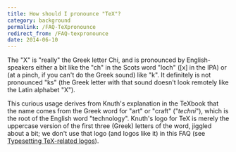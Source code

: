 ```yaml
---
title: How should I pronounce "TeX"?
category: background
permalink: /FAQ-TeXpronounce
redirect_from: /FAQ-texpronounce
date: 2014-06-10
---
```


The "X" is "really" the Greek letter 
Chi, and is pronounced by
English-speakers either a bit like the "ch" in the Scots word "loch"
([x] in the IPA) or (at a pinch, if you can't do the Greek sound) like
"k".  It definitely is not pronounced "ks" (the Greek letter with that
sound doesn't look remotely like the Latin alphabet "X").

This curious usage derives from Knuth's explanation in the TeXbook
that the name comes from the Greek word for "art" or "craft"
("_techni_"),
which is the root of the English word "technology".  Knuth's logo for TeX is
merely the uppercase version of the first three (Greek) letters of the
word, jiggled about a bit; we don't use that logo (and logos like it)
in this FAQ (see 
[Typesetting TeX-related logos](FAQ-logos)).

